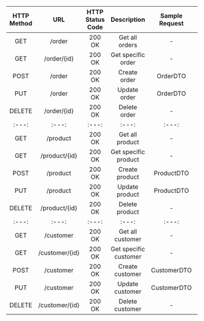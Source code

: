 | HTTP Method | URL | HTTP Status Code | Description | Sample Request | Sample Response |
| :---: | :---: | :---: | :---: | :---: | :---: |
| GET | /order | 200 OK | Get all orders | - | Order list |
| GET | /order/{id} | 200 OK | Get specific order | - | Order |
| POST | /order | 200 OK | Create order | OrderDTO | Order |
| PUT | /order | 200 OK | Update order | OrderDTO | Order |
| DELETE | /order/{id} | 200 OK | Delete order | - | - |
| :---: | :---: | :---: | :---: | :---: | :---: |
| GET | /product | 200 OK | Get all product | - | Product list |
| GET | /product/{id} | 200 OK | Get specific product | - | Product |
| POST | /product | 200 OK | Create product | ProductDTO | Product |
| PUT | /product | 200 OK | Update product | ProductDTO | Product |
| DELETE | /product/{id} | 200 OK | Delete product | - | - |
| :---: | :---: | :---: | :---: | :---: | :---: |
| GET | /customer | 200 OK | Get all customer | - | Customer list |
| GET | /customer/{id} | 200 OK | Get specific customer | - | Customer |
| POST | /customer | 200 OK | Create customer | CustomerDTO | Customer |
| PUT | /customer | 200 OK | Update customer | CustomerDTO | Customer |
| DELETE | /customer/{id} | 200 OK | Delete customer | - | - |
